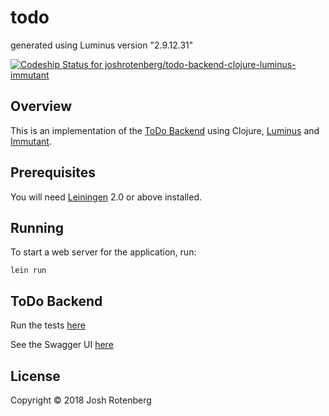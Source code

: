 # todo

generated using Luminus version "2.9.12.31"

[ ![Codeship Status for joshrotenberg/todo-backend-clojure-luminus-immutant](https://app.codeship.com/projects/4ed146c0-0962-0136-c52d-4a8e80685515/status?branch=master)](https://app.codeship.com/projects/281424)

## Overview

This is an implementation of the [ToDo Backend][0] using Clojure, [Luminus][1] and [Immutant][2].

## Prerequisites

You will need [Leiningen][3] 2.0 or above installed.

## Running

To start a web server for the application, run:

    lein run 

## ToDo Backend

Run the tests [here][4]

See the Swagger UI [here][5]

## License

Copyright © 2018 Josh Rotenberg

[0]: https://www.todobackend.com/index.html
[1]: http://www.luminusweb.net/
[2]: http://immutant.org/
[3]: https://github.com/technomancy/leiningen
[4]: https://www.todobackend.com/specs/index.html?https://todo-backend-clojure-luminus.herokuapp.com/todos
[5]: http://todo-backend-clojure-luminus.herokuapp.com/swagger-ui/index.html
